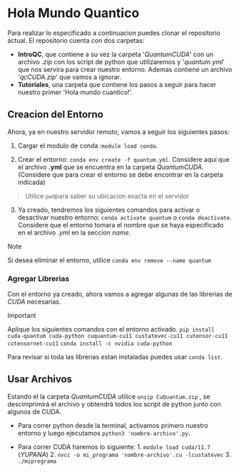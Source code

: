 # Hola Mundo Quantico

Para realizar lo especificado a continuacion puedes clonar el repositorio actual. El repositorio cuenta con dos carpetas: 
* __IntroQC__, que contiene a su vez la carpeta '_QuantumCUDA_' con un archivo _.zip_ con los script de python que utilizaremos y '_quantum.yml_' que nos servira para crear nuestro entorno. Ademas contiene un archivo '_qcCUDA.zip_' que vamos a ignorar.
* __Tutoriales__, una carpeta que contiene los pasos a seguir para hacer nuestro primer 'Hola mundo cuantico!'.


## Creacion del Entorno
Ahora, ya en nuestro servidor remoto, vamos a seguir los siguientes pasos:

1. Cargar el modulo de conda :```module load conda```.

1. Crear el entorno: `conda env create -f quantum.yml`. 
Considere aquí que el archivo __.yml__ que se encuentra en la carpeta _QuantumCUDA_. (Considere que para crear el entorno se debe encontrar en la carpeta indicada)

> Utilice ``pwd``para saber su ubicacion exacta en el servidor

3. Ya creado, tendremos los siguientes comandos para activar o desactivar nuestro entorno: `conda activate quantum` o `conda deactivate`. Considere que el entorno tomara el nombre que se haya especificado en el archivo _.yml_ en la seccion _name_.

>[!NOTE]
> Si desea eliminar el entorno, utilice
> `conda env remove --name quantum`

### Agregar Librerias
Con el entorno ya creado, ahora vamos a agregar algunas de las librerias de _CUDA_ necesarias.

>[!IMPORTANT]
>
> Aplique los siguientes comandos con el entorno activado. 
> ``pip install cuda-quantum cuda-python cuquantum-cu11 custatevec-cu11 cutensor-cu11 cutensornet-cu11``
> ``conda install -c nvidia cuda-python``

Para revisar si toda las librerias estan instaladas puedes usar ``conda list``. 

## Usar Archivos
Estando el la carpeta _QuantumCUDA_ utilice ``unzip CuQuantum.zip`` , se descimprimirá el archivo y obtendrá todos los script de python junto con algunos de CUDA.

* Para correr python desde la terminal, activamos primero nuestro entorno y luego ejecutamos ```python3 'nombre-archivo'.py```.

* Para correr CUDA haremos lo siguiente: 
        1. ``module load cuda/11.7 `` (_YUPANA_)
        2. ``` nvcc -o mi_programa 'nombre-archivo'.cu -lcustatevec ```
        3. ```./miprograma```

